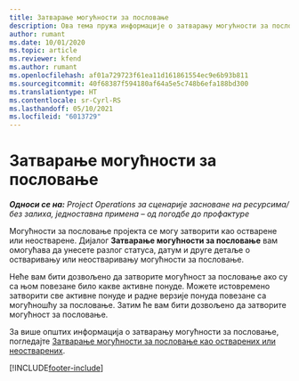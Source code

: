 ```yaml
---
title: Затварање могућности за пословање
description: Ова тема пружа информације о затварању могућности за пословање пројекта.
author: rumant
ms.date: 10/01/2020
ms.topic: article
ms.reviewer: kfend
ms.author: rumant
ms.openlocfilehash: af01a729723f61ea11d161861554ec9e6b93b811
ms.sourcegitcommit: 40f68387f594180af64a5e5c748b6efa188bd300
ms.translationtype: HT
ms.contentlocale: sr-Cyrl-RS
ms.lasthandoff: 05/10/2021
ms.locfileid: "6013729"
---
```

# <a name="close-an-opportunity"></a>Затварање могућности за пословање

_**Односи се на:** Project Operations за сценарије засноване на ресурсима/без залиха, једноставна примена – од погодбе до профактуре_

Могућности за пословање пројекта се могу затворити као остварене или неостварене. Дијалог **Затварање могућности за пословање** вам омогућава да унесете разлог статуса, датум и друге детаље о остваривању или неостваривању могућности за пословање.

Неће вам бити дозвољено да затворите могућност за пословање ако су са њом повезане било какве активне понуде. Можете истовремено затворити све активне понуде и радне верзије понуда повезане са могућношћу за пословање. Затим ће вам бити дозвољено да затворите могућност за пословање.

За више општих информација о затварању могућности за пословање, погледајте [Затварање могућности за пословање као остварених или неостварених](/dynamics365/sales-enterprise/close-opportunity-won-lost-sales).


[!INCLUDE[footer-include](../includes/footer-banner.md)]